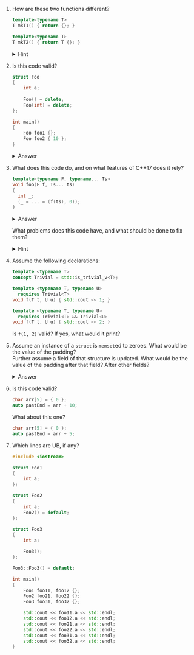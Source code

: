 1. How are these two functions different?
   ```c++
   template<typename T>
   T mkT1() { return {}; }
   
   template<typename T>
   T mkT2() { return T {}; }
   ```
   
   <details>
     <summary>Hint</summary>
     Besides the obvious difference in handling of explicit vs nonexplicit default constructors, consider `std::mutex` and C++14 vs C++17.
   </details>

1. Is this code valid?
   ```c++
   struct Foo
   {
       int a;
       
       Foo() = delete;
       Foo(int) = delete;
   };
   
   int main()
   {
       Foo foo1 {};
       Foo foo2 { 10 };
   }
   ```
   <details>
     <summary>Answer</summary>
     Depends on the C++ version.

     Up until C++17, both variables are initialized with aggregate initialization. `Foo foo` and `Foo foo(10)` wouldn't be valid, though.

     Starting with C++20, this somewhat counter-intuitive behaviour is fixed, and this code no longer compiles.
   </details>

1. What does this code do, and on what features of C++17 does it rely?
   ```c++
   template<typename F, typename... Ts>
   void foo(F f, Ts... ts)
   {
     int _;
     (_ = ... = (f(ts), 0));
   }
   ```
   <details>
     <summary>Answer</summary>
     1. It calls the function on the elements of the variadic pack in reverse order.
     2. The features are left as an exercise for the reader.
   </details>

   What problems does this code have, and what should be done to fix them?
   <details>
     <summary>Hint</summary>
     <code>f</code> might return something with an overloaded <code>operator,</code>.
   </details>

1. Assume the following declarations:
   ```c++
   template <typename T>
   concept Trivial = std::is_trivial_v<T>;

   template <typename T, typename U>
     requires Trivial<T>
   void f(T t, U u) { std::cout << 1; }

   template <typename T, typename U>
     requires Trivial<T> && Trivial<U>
   void f(T t, U u) { std::cout << 2; }
   ```

   Is `f(1, 2)` valid? If yes, what would it print?

1. Assume an instance of a `struct` is `memset`ed to zeroes. What would be the value of the padding?\
   Further assume a field of that structure is updated. What would be the value of the padding after that field? After other fields?
   <details>
     <summary>Answer</summary>
     Unspecified, unspecified.
   </details>

1. Is this code valid?
   ```c
   char arr[5] = { 0 };
   auto pastEnd = arr + 10;
   ```

   What about this one?
   ```c
   char arr[5] = { 0 };
   auto pastEnd = arr + 5;
   ```

1. Which lines are UB, if any?

   ```c++
   #include <iostream>

   struct Foo1
   {
       int a;
   };

   struct Foo2
   {
       int a;
       Foo2() = default;
   };

   struct Foo3
   {
       int a;

       Foo3();
   };

   Foo3::Foo3() = default;

   int main()
   {
       Foo1 foo11, foo12 {};
       Foo2 foo21, foo22 {};
       Foo3 foo31, foo32 {};

       std::cout << foo11.a << std::endl;
       std::cout << foo12.a << std::endl;
       std::cout << foo21.a << std::endl;
       std::cout << foo22.a << std::endl;
       std::cout << foo31.a << std::endl;
       std::cout << foo32.a << std::endl;
   }
   ```
